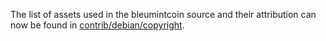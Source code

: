 The list of assets used in the bleumintcoin source and their attribution can now be found in [contrib/debian/copyright](../contrib/debian/copyright).
